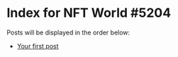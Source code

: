 # Index for NFT World #5204
Posts will be displayed in the order below:

- [Your first post](./001-first.md)

